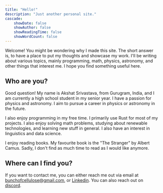 ```yaml
---
title: "Hello!"
description: "Just another personal site."
cascade:
    showDate: false
    showAuthor: false
    showReadingTime: false
    showWordCount: false
---
```


Welcome! You might be wondering why I made this site. The short answer is, to have a place to put my thoughts and showcase my work. I'll be writing about various topics, mainly programming, math, physics, astronomy, and other things that interest me. I hope you find something useful here.

## Who are you?

Good question! My name is Akshat Srivastava, from Gurugram, India, and I am currently a high school student in my senior year. I have a passion for physics and astronomy. I aim to pursue a career in physics or astronomy in the future.

I also enjoy programming in my free time. I primarily use Rust for most of my projects. I also enjoy solving math problems, studying about renewable technologies, and learning new stuff in general. I also have an interest in linguistics and data science.

I enjoy reading books. My favourite book is the "The Stranger" by Albert Camus. Sadly, I don't find as much time to read as I would like anymore.

## Where can I find you?

If you want to contact me, you can either reach me out via email at [bunchofcellulose@gmail.com](mailto:bunchofcellulose@gmail.com), or [Linkedin](https://www.linkedin.com/in/iam-akshat-srivastava/). You can also reach out on [discord](https://discord.gg/bV8bxvTmzU).
